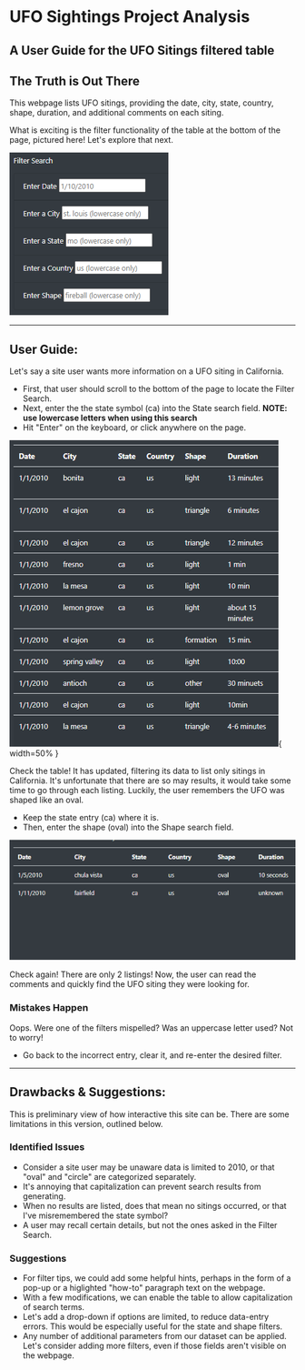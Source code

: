 # UFO Sightings Project Analysis
A User Guide for the UFO Sitings filtered table
---------

## The Truth is Out There
This webpage lists UFO sitings, providing the date, city, state, country, shape, duration, and additional comments on each siting.

What is exciting is the filter functionality of the table at the bottom of the page, pictured here! Let's explore that next. 

![Filter Search](https://github.com/emilymcdaniel/UFOs/blob/main/static/images/Filter%20Search.PNG?raw=true#thumbnail)

----

## User Guide:
Let's say a site user wants more information on a UFO siting in California. 
- First, that user should scroll to the bottom of the page to locate the Filter Search.
- Next, enter the the state symbol (ca) into the State search field. **NOTE: use lowercase letters when using this search**
- Hit "Enter" on the keyboard, or click anywhere on the page.

![ca search](https://github.com/emilymcdaniel/UFOs/blob/main/static/images/ca%20search.PNG?raw=true){ width=50% }

Check the table! It has updated, filtering its data to list only sitings in California.
It's unfortunate that there are so may results, it would take some time to go through each listing. Luckily, the user remembers the UFO was shaped like an oval.
- Keep the state entry (ca) where it is.
- Then, enter the shape (oval) into the Shape search field.

![ca and oval search](https://github.com/emilymcdaniel/UFOs/blob/main/static/images/oval%20search.PNG?raw=true)

Check again! There are only 2 listings! 
Now, the user can read the comments and quickly find the UFO siting they were looking for.

### Mistakes Happen
Oops. Were one of the filters mispelled? Was an uppercase letter used? Not to worry!
- Go back to the incorrect entry, clear it, and re-enter the desired filter.

-----

## Drawbacks & Suggestions:
This is preliminary view of how interactive this site can be. There are some limitations in this version, outlined below. 

### Identified Issues
- Consider a site user may be unaware data is limited to 2010, or that "oval" and "circle" are categorized separately.
- It's annoying that capitalization can prevent search results from generating.
- When no results are listed, does that mean no sitings occurred, or that I've misremembered the state symbol?
- A user may recall certain details, but not the ones asked in the Filter Search.

### Suggestions
- For filter tips, we could add some helpful hints, perhaps in the form of a pop-up or a higlighted "how-to" paragraph text on the webpage. 
- With a few modifications, we can enable the table to allow capitalization of search terms.
- Let's add a drop-down if options are limited, to reduce data-entry errors. This would be especially useful for the state and shape filters.
- Any number of additional parameters from our dataset can be applied. Let's consider adding more filters, even if those fields aren't visible on the webpage.
